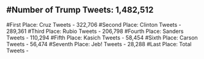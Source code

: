 #Number of Trump Tweets: 1,482,512
---
#First Place: Cruz Tweets - 322,706
#Second Place: Clinton Tweets - 289,361
#Third Place: Rubio Tweets - 206,798
#Fourth Place: Sanders Tweets - 110,294
#Fifth Place: Kasich Tweets - 58,454
#Sixth Place: Carson Tweets - 56,474
#Seventh Place: Jeb! Tweets - 28,288
#Last Place: Total Tweets -  
